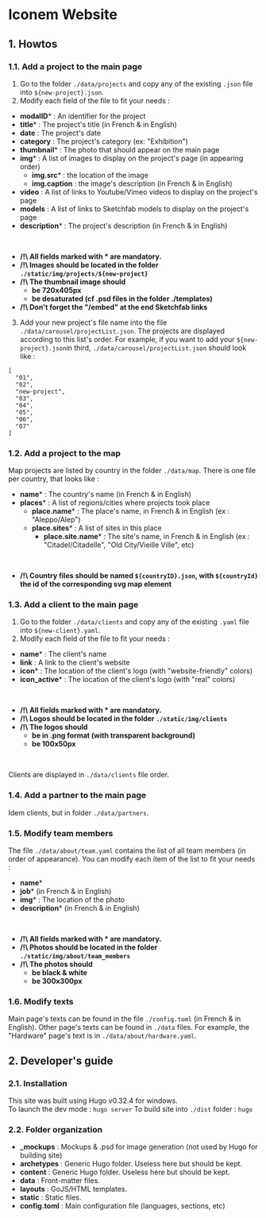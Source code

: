 # Iconem Website

## 1. Howtos

### 1.1. Add a project to the main page

1. Go to the folder `./data/projects` and copy any of the existing `.json` file into `${new-project}.json`.
2. Modify each field of the file to fit your needs :

- **modalID**\* : An identifier for the project
- **title**\* : The project's title (in French & in English)
- **date** : The project's date 
- **category** : The project's category (ex: "Exhibition")
- **thumbnail**\* : The photo that should appear on the main page
- **img**\* : A list of images to display on the project's page (in appearing order)
    - **img.src**\* : the location of the image
    - **img.caption** : the image's description (in French & in English)
- **video** : A list of links to Youtube/Vimeo videos to display on the project's page
- **models** : A list of links to Sketchfab models to display on the project's page
- **description**\* : The project's description (in French & in English)

<br />

- **/!\ All fields marked with \* are mandatory.**
- **/!\ Images should be located in the folder `./static/img/projects/${new-project}`**
- **/!\ The thumbnail image should**
    - **be 720x405px**
    - **be desaturated (cf .psd files in the folder ./templates)**
- **/!\ Don't forget the "/embed" at the end Sketchfab links**

3. Add your new project's file name into the file `./data/carousel/projectList.json`. The projects are displayed according to this list's order. For example, if you want to add your `${new-project}.json`in third, `./data/carousel/projectList.json` should look like :
```
[
  "01",
  "02",
  "new-project",
  "03",
  "04",
  "05",
  "06",
  "07"
]
```

### 1.2. Add a project to the map

Map projects are listed by country in the folder `./data/map`. There is one file per country, that looks like :
- **name**\* : The country's name (in French & in English)
- **places**\* : A list of regions/cities where projects took place
  - **place.name**\* : The place's name, in French & in English (ex : "Aleppo/Alep")
  - **place.sites**\* : A list of sites in this place 
    - **place.site.name**\* : The site's name, in French & in English (ex : "Citadel/Citadelle", "Old City/Vieille Ville", etc)
    
 <br/>
 
 - **/!\ Country files should be named `${countryID}.json`, with `${countryId}` the id of the corresponding svg map element**

### 1.3. Add a client to the main page

1. Go to the folder `./data/clients` and copy any of the existing `.yaml` file into `${new-client}.yaml`.
2. Modify each field of the file to fit your needs :
- **name**\* : The client's name
- **link** : A link to the client's website
- **icon**\* : The location of the client's logo (with "website-friendly" colors)
- **icon\_active**\* : The location of the client's logo (with "real" colors)

<br />

- **/!\ All fields marked with \* are mandatory.**
- **/!\ Logos should be located in the folder `./static/img/clients`**
- **/!\ The logos should**
    - **be in .png format (with transparent background)**
    - **be 100x50px**
    
<br/>
    
Clients are displayed in `./data/clients` file order. 

### 1.4. Add a partner to the main page

Idem clients, but in folder `./data/partners`.

### 1.5. Modify team members

The file `./data/about/team.yaml` contains the list of all team members (in order of appearance). You can modify each item of the list to fit your needs : 
- **name**\*
- **job**\* (in French & in English)
- **img**\* : The location of the photo
- **description**\* (in French & in English)

<br/>

- **/!\ All fields marked with \* are mandatory.**
- **/!\ Photos should be located in the folder `./static/img/about/team_members`**
- **/!\ The photos should**
    - **be black & white**
    - **be 300x300px**

### 1.6. Modify texts

Main page's texts can be found in the file `./config.toml` (in French & in English). Other page's texts can be found in `./data` files. For example, the "Hardware" page's text is in `./data/about/hardware.yaml`.


## 2. Developer's guide

### 2.1. Installation

This site was built using Hugo v0.32.4 for windows.
<br/>
To launch the dev mode : `hugo server`
To build site into `./dist` folder : `hugo`

### 2.2. Folder organization

- **\_mockups** : Mockups & .psd for image generation (not used by Hugo for building site)
- **archetypes** : Generic Hugo folder. Useless here but should be kept.
- **content** : Generic Hugo folder. Useless here but should be kept.
- **data** : Front-matter files.
- **layouts** : GoJS/HTML templates.
- **static** : Static files.
- **config.toml** : Main configuration file (languages, sections, etc)
